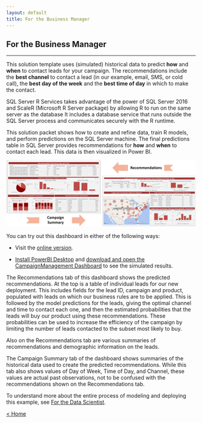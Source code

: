 ```yaml
---
layout: default
title: For the Business Manager
---
```


## For the Business Manager
------------------------------

This solution template uses (simulated) historical data to predict **how** and **when** to contact leads for your campaign. The recommendations include the **best channel** to contact a lead (in our example, email, SMS, or cold call), the **best day of the week** and the **best time of day** in which to make the contact.  
 
SQL Server R Services takes advantage of the power of SQL Server 2016 and ScaleR (Microsoft R Server package) by allowing R to run on the same server as the database It includes a database service that runs outside the SQL Server process and communicates securely with the R runtime. 

This solution packet shows how to create and refine data, train R models, and perform predictions on the SQL Server machine. The final predictions table in SQL Server provides recommendations for **how** and **when** to contact each lead. This data is then visualized in Power BI. 


![Visualize](images/visualize.png?raw=true)


You can try out this dashboard in either of the following ways:

* Visit the [online version](https://pcsadwebapp.azurewebsites.net/Solutions/Byod?solutionId=campaignoptimization).

*  <a href="https://powerbi.microsoft.com/en-us/desktop/" target="_blank">Install PowerBI Desktop</a> and <a href="https://github.com/Microsoft/r-server-campaign-optimization/Campaign%20Optimization%20Dashboard.pbix" target="_blank">download and open the CampaignManagement Dashboard</a> to see the simulated results.

The Recommendations tab of this dashboard shows the predicted recommendations. At the top is a table of individual leads for our new deployment. This includes fields for the lead ID, campaign and product, populated with leads on which our business rules are to be applied. This is followed by the model predictions for the leads, giving the optimal channel and time to contact each one, and then the estimated probabilities that the leads will buy our product using these recommendations. These probabilities can be used to increase the efficiency of the campaign by limiting the number of leads contacted to the subset most likely to buy.

Also on the Recommendations tab are various summaries of recommendations and demographic information on the leads. 

The Campaign Summary tab of the dashboard shows summaries of the historical data used to create the predicted recommendations. While this tab also shows values of Day of Week, Time of Day, and Channel, these values are actual past observations, not to be confused with the recommendations shown on the Recommendations tab.   

To understand more about the entire process of modeling and deploying this example, see [For the Data Scientist](data-scientist.html).
 

[&lt; Home](index.html)
